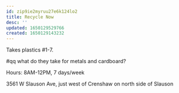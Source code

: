 ```yaml
---
id: zip9ie2myruu27e6k124lo2
title: Recycle Now
desc: ''
updated: 1650129529766
created: 1650129143232
---
```


Takes plastics #1-7.

#qq what do they take for metals and cardboard?

Hours: 8AM-12PM, 7 days/week

3561 W Slauson Ave, just west of Crenshaw on north side of Slauson